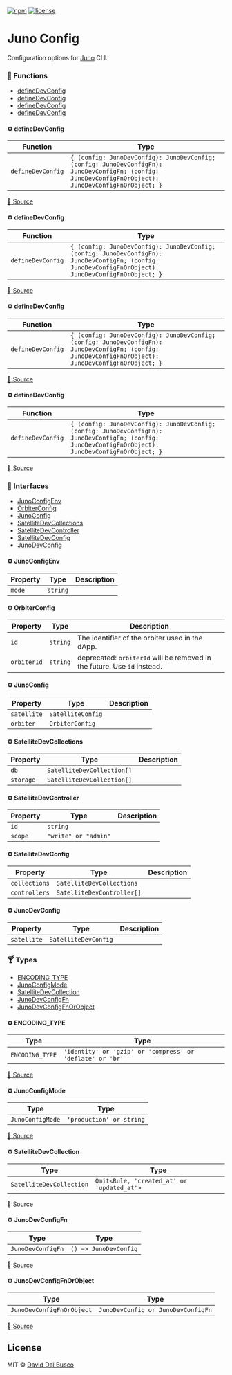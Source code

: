 [![npm][npm-badge]][npm-badge-url]
[![license][npm-license]][npm-license-url]

[npm-badge]: https://img.shields.io/npm/v/@junobuild/config
[npm-badge-url]: https://www.npmjs.com/package/@junobuild/config
[npm-license]: https://img.shields.io/npm/l/@junobuild/config
[npm-license-url]: https://github.com/junobuild/juno-js/blob/main/LICENSE

# Juno Config

Configuration options for [Juno] CLI.

<!-- TSDOC_START -->

### :toolbox: Functions

- [defineDevConfig](#gear-definedevconfig)
- [defineDevConfig](#gear-definedevconfig)
- [defineDevConfig](#gear-definedevconfig)
- [defineDevConfig](#gear-definedevconfig)

#### :gear: defineDevConfig

| Function          | Type                                                                                                                                                  |
| ----------------- | ----------------------------------------------------------------------------------------------------------------------------------------------------- |
| `defineDevConfig` | `{ (config: JunoDevConfig): JunoDevConfig; (config: JunoDevConfigFn): JunoDevConfigFn; (config: JunoDevConfigFnOrObject): JunoDevConfigFnOrObject; }` |

[:link: Source](https://github.com/junobuild/juno-js/tree/main/packages/config/src/dev/config.ts#L7)

#### :gear: defineDevConfig

| Function          | Type                                                                                                                                                  |
| ----------------- | ----------------------------------------------------------------------------------------------------------------------------------------------------- |
| `defineDevConfig` | `{ (config: JunoDevConfig): JunoDevConfig; (config: JunoDevConfigFn): JunoDevConfigFn; (config: JunoDevConfigFnOrObject): JunoDevConfigFnOrObject; }` |

[:link: Source](https://github.com/junobuild/juno-js/tree/main/packages/config/src/dev/config.ts#L8)

#### :gear: defineDevConfig

| Function          | Type                                                                                                                                                  |
| ----------------- | ----------------------------------------------------------------------------------------------------------------------------------------------------- |
| `defineDevConfig` | `{ (config: JunoDevConfig): JunoDevConfig; (config: JunoDevConfigFn): JunoDevConfigFn; (config: JunoDevConfigFnOrObject): JunoDevConfigFnOrObject; }` |

[:link: Source](https://github.com/junobuild/juno-js/tree/main/packages/config/src/dev/config.ts#L9)

#### :gear: defineDevConfig

| Function          | Type                                                                                                                                                  |
| ----------------- | ----------------------------------------------------------------------------------------------------------------------------------------------------- |
| `defineDevConfig` | `{ (config: JunoDevConfig): JunoDevConfig; (config: JunoDevConfigFn): JunoDevConfigFn; (config: JunoDevConfigFnOrObject): JunoDevConfigFnOrObject; }` |

[:link: Source](https://github.com/junobuild/juno-js/tree/main/packages/config/src/dev/config.ts#L10)

### :tropical_drink: Interfaces

- [JunoConfigEnv](#gear-junoconfigenv)
- [OrbiterConfig](#gear-orbiterconfig)
- [JunoConfig](#gear-junoconfig)
- [SatelliteDevCollections](#gear-satellitedevcollections)
- [SatelliteDevController](#gear-satellitedevcontroller)
- [SatelliteDevConfig](#gear-satellitedevconfig)
- [JunoDevConfig](#gear-junodevconfig)

#### :gear: JunoConfigEnv

| Property | Type     | Description |
| -------- | -------- | ----------- |
| `mode`   | `string` |             |

#### :gear: OrbiterConfig

| Property    | Type     | Description                                                              |
| ----------- | -------- | ------------------------------------------------------------------------ |
| `id`        | `string` | The identifier of the orbiter used in the dApp.                          |
| `orbiterId` | `string` | deprecated: `orbiterId` will be removed in the future. Use `id` instead. |

#### :gear: JunoConfig

| Property    | Type              | Description |
| ----------- | ----------------- | ----------- |
| `satellite` | `SatelliteConfig` |             |
| `orbiter`   | `OrbiterConfig`   |             |

#### :gear: SatelliteDevCollections

| Property  | Type                       | Description |
| --------- | -------------------------- | ----------- |
| `db`      | `SatelliteDevCollection[]` |             |
| `storage` | `SatelliteDevCollection[]` |             |

#### :gear: SatelliteDevController

| Property | Type                 | Description |
| -------- | -------------------- | ----------- |
| `id`     | `string`             |             |
| `scope`  | `"write" or "admin"` |             |

#### :gear: SatelliteDevConfig

| Property      | Type                       | Description |
| ------------- | -------------------------- | ----------- |
| `collections` | `SatelliteDevCollections`  |             |
| `controllers` | `SatelliteDevController[]` |             |

#### :gear: JunoDevConfig

| Property    | Type                 | Description |
| ----------- | -------------------- | ----------- |
| `satellite` | `SatelliteDevConfig` |             |

### :cocktail: Types

- [ENCODING_TYPE](#gear-encoding_type)
- [JunoConfigMode](#gear-junoconfigmode)
- [SatelliteDevCollection](#gear-satellitedevcollection)
- [JunoDevConfigFn](#gear-junodevconfigfn)
- [JunoDevConfigFnOrObject](#gear-junodevconfigfnorobject)

#### :gear: ENCODING_TYPE

| Type            | Type                                                      |
| --------------- | --------------------------------------------------------- |
| `ENCODING_TYPE` | `'identity' or 'gzip' or 'compress' or 'deflate' or 'br'` |

[:link: Source](https://github.com/junobuild/juno-js/tree/main/packages/config/src/types/encoding.ts#L1)

#### :gear: JunoConfigMode

| Type             | Type                     |
| ---------------- | ------------------------ |
| `JunoConfigMode` | `'production' or string` |

[:link: Source](https://github.com/junobuild/juno-js/tree/main/packages/config/src/mainnet/juno.env.ts#L1)

#### :gear: SatelliteDevCollection

| Type                     | Type                                       |
| ------------------------ | ------------------------------------------ |
| `SatelliteDevCollection` | `Omit<Rule, 'created_at' or 'updated_at'>` |

[:link: Source](https://github.com/junobuild/juno-js/tree/main/packages/config/src/dev/juno.dev.config.ts#L3)

#### :gear: JunoDevConfigFn

| Type              | Type                  |
| ----------------- | --------------------- |
| `JunoDevConfigFn` | `() => JunoDevConfig` |

[:link: Source](https://github.com/junobuild/juno-js/tree/main/packages/config/src/dev/config.ts#L3)

#### :gear: JunoDevConfigFnOrObject

| Type                      | Type                               |
| ------------------------- | ---------------------------------- |
| `JunoDevConfigFnOrObject` | `JunoDevConfig or JunoDevConfigFn` |

[:link: Source](https://github.com/junobuild/juno-js/tree/main/packages/config/src/dev/config.ts#L5)

<!-- TSDOC_END -->

## License

MIT © [David Dal Busco](mailto:david.dalbusco@outlook.com)

[juno]: https://juno.build
